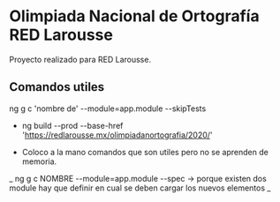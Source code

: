
# Olimpiada Nacional de Ortografía RED Larousse

Proyecto realizado para RED Larousse.

## Comandos utiles

ng g c 'nombre de' --module=app.module --skipTests


- ng build --prod --base-href 'https://redlarousse.mx/olimpiadanortografia/2020/'

- Coloco a la mano comandos que son utiles pero no se aprenden de memoria.

_ ng g c NOMBRE --module=app.module --spec -> porque existen dos module hay que definir en cual se deben cargar los nuevos elementos _
